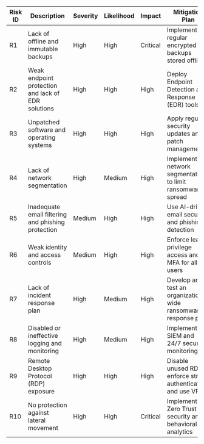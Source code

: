| Risk ID | Description                                          | Severity | Likelihood | Impact | Mitigation Plan                                          |
|---------|------------------------------------------------------|----------|------------|--------|----------------------------------------------------------|
| R1      | Lack of offline and immutable backups               | High     | High       | Critical | Implement regular encrypted backups stored offline      |
| R2      | Weak endpoint protection and lack of EDR solutions  | High     | High       | High    | Deploy Endpoint Detection and Response (EDR) tools      |
| R3      | Unpatched software and operating systems            | High     | High       | High    | Apply regular security updates and patch management     |
| R4      | Lack of network segmentation                        | High     | Medium     | High    | Implement network segmentation to limit ransomware spread |
| R5      | Inadequate email filtering and phishing protection  | Medium   | High       | High    | Use AI-driven email security and phishing detection     |
| R6      | Weak identity and access controls                   | Medium   | High       | High    | Enforce least privilege access and MFA for all users    |
| R7      | Lack of incident response plan                      | High     | Medium     | High    | Develop and test an organization-wide ransomware response plan |
| R8      | Disabled or ineffective logging and monitoring      | High     | Medium     | High    | Implement SIEM and 24/7 security monitoring            |
| R9      | Remote Desktop Protocol (RDP) exposure              | High     | High       | High    | Disable unused RDP, enforce strong authentication, and use VPN |
| R10     | No protection against lateral movement              | High     | High       | Critical | Implement Zero Trust security and behavioral analytics  |
